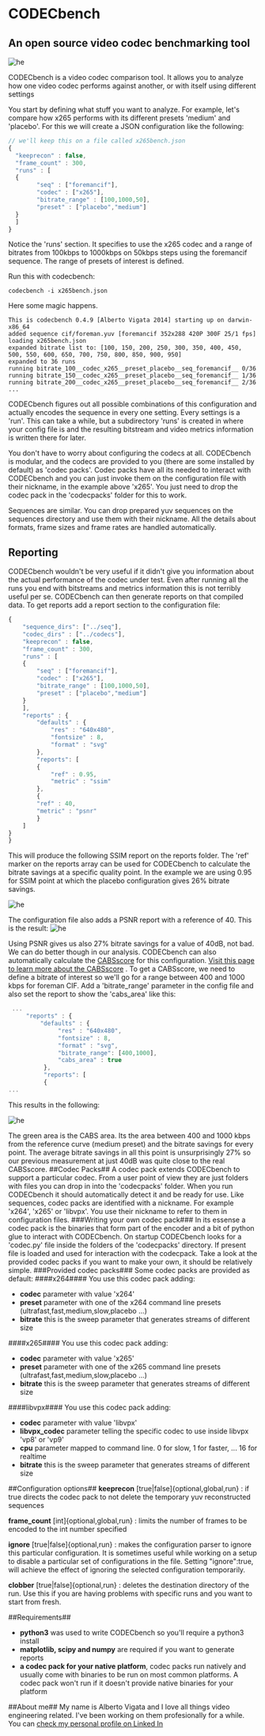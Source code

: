 CODECbench
==========

## An open source video codec benchmarking tool ##
![he](docs/images/cabs_logo.png)

CODECbench is a video codec comparison tool. It allows you to analyze how one video codec performs against another, or with itself using different settings

You start by defining what stuff you want to analyze. For example, let's compare how x265 performs with its different presets 'medium' and 'placebo'. For this we will create a JSON configuration like the following:

```javascript
// we'll keep this on a file called x265bench.json
{
  "keeprecon" : false,
  "frame_count" : 300,
  "runs" : [
  {
        "seq" : ["foremancif"],
        "codec" : ["x265"],
        "bitrate_range" : [100,1000,50],
        "preset" : ["placebo","medium"]
  }
  ]
}
```

Notice the 'runs' section. It specifies to use the x265 codec and a range of bitrates from 100kbps to 1000kbps on 50kbps steps using the foremancif sequence. The range of presets of interest is defined.

Run this with codecbench:
```
codecbench -i x265bench.json
```

Here some magic happens. 

```
This is codecbench 0.4.9 [Alberto Vigata 2014] starting up on darwin-x86_64
added sequence cif/foreman.yuv [foremancif 352x288 420P 300F 25/1 fps]
loading x265bench.json
expanded bitrate list to: [100, 150, 200, 250, 300, 350, 400, 450, 500, 550, 600, 650, 700, 750, 800, 850, 900, 950]
expanded to 36 runs
running bitrate_100__codec_x265__preset_placebo__seq_foremancif__ 0/36
running bitrate_150__codec_x265__preset_placebo__seq_foremancif__ 1/36
running bitrate_200__codec_x265__preset_placebo__seq_foremancif__ 2/36
...
```

CODECbench figures out all possible combinations of this configuration and actually encodes the sequence in every one setting. Every settings is a 'run'. This can take a while, but a subdirectory 'runs' is created in where your config file is and the resulting bitstream and video metrics information is written there for later. 

You don't have to worry about configuring the codecs at all. CODECbench is modular, and the codecs are provided to you (there are some installed by default) as 'codec packs'. Codec packs have all its needed to interact with CODECbench and you can just invoke them on the configuration file with their nickname, in the example above 'x265'. You just need to drop the codec pack in the 'codecpacks' folder for this to work.

Sequences are similar. You can drop prepared yuv sequences on the sequences directory and use them with their nickname. All the details about formats, frame sizes and frame rates are handled automatically.

## Reporting ##
CODECbench wouldn't be very useful if it didn't give you information about the actual performance of the codec under test. Even after running all the runs you end with bitstreams and metrics information this is not terribly useful per se. CODECbench can then generate reports on that compiled data. To get reports add a report section to the configuration file:

```javascript
{
    "sequence_dirs": ["../seq"],
    "codec_dirs" : ["../codecs"],
    "keeprecon" : false,
    "frame_count" : 300,
    "runs" : [
    {
        "seq" : ["foremancif"],
        "codec" : ["x265"],
        "bitrate_range" : [100,1000,50],
        "preset" : ["placebo","medium"]
    }
    ],
    "reports" : {
        "defaults" : {
            "res" : "640x480",
            "fontsize" : 8,
            "format" : "svg"
        },
        "reports": [
        {
            "ref" : 0.95,
            "metric" : "ssim"
        },
        {
        "ref" : 40,
        "metric" : "psnr"
        }
    ]
} 
}
```
This will produce the following SSIM report on the reports folder. The 'ref' marker on the reports array can be used for CODECbench to calculate the bitrate savings at a specific quality point. In the example we are using 0.95 for SSIM point at which the placebo configuration gives 26% bitrate savings.

![he](docs/images/ssim_report.png)


The configuration file also adds a PSNR report with a reference of 40. This is the result:
![he](docs/images/psnr_report.png)

Using PSNR gives us also 27% bitrate savings for a value of 40dB, not bad. We can do better though in our analysis. CODECbench can also automatically calculate the [CABSscore](http://codecbench.nelalabs.com/cabs) for this configuration. [Visit this page to learn more about the CABSscore](http://codecbench.nelalabs.com/cabs) . To get a CABSscore, we need to define a bitrate of interest so we'll go for a range between 400 and 1000 kbps for foreman CIF. Add a 'bitrate_range' parameter in the config file and also set the report to show the 'cabs_area' like this:
```javascript
 ...
     "reports" : {
         "defaults" : {
              "res" : "640x480",
              "fontsize" : 8,
              "format" : "svg",
              "bitrate_range": [400,1000],
              "cabs_area" : true
          },
          "reports": [
          {
...
```

This results in the following:

![he](docs/images/cabs_report.png)

The green area is the CABS area. Its the area between 400 and 1000 kbps from the reference curve (medium preset) and the bitrate savings for every point. The average bitrate savings in all this point is unsurprisingly 27% so our previous measurement at just 40dB was quite close to the real CABSscore.
##Codec Packs##
A codec pack extends CODECbench to support a particular codec. From a user point of view they are just folders with files you can drop in into the 'codecpacks' folder. When you run CODECbench it should automatically detect it and be ready for use. Like sequences, codec packs are identified with a nickname. For example 'x264', 'x265' or 'libvpx'. You use their nickname to refer to them in configuration files.
###Writing your own codec pack###
In its essense a codec pack is the binaries that form part of the encoder and a bit of python glue to interact with CODECbench. On startup CODECbench looks for a 'codec.py' file inside the folders of the 'codecpacks' directory. If present file is loaded and used for interaction with the codecpack. Take a look at the provided codec packs if you want to make your own, it should be relatively simple.
###Provided codec packs###
Some codec packs are provided as default:
####x264####
You use this codec pack adding:
* **codec** parameter with value 'x264'
* **preset** parameter with one of the x264 command line presets (ultrafast,fast,medium,slow,placebo ...)
* **bitrate** this is the sweep parameter that generates streams of different size

####x265####
You use this codec pack adding:
* **codec** parameter with value 'x265'
* **preset** parameter with one of the x265 command line presets (ultrafast,fast,medium,slow,placebo ...)
* **bitrate** this is the sweep parameter that generates streams of different size

####libvpx####
You use this codec pack adding:
* **codec** parameter with value 'libvpx'
* **libvpx_codec** parameter telling the specific codec to use inside libvpx 'vp8' or 'vp9'
* **cpu** parameter mapped to command line. 0 for slow, 1 for faster, ... 16 for realtime
* **bitrate** this is the sweep parameter that generates streams of different size

##Configuration options##
**keeprecon** [true|false]{optional,global,run}
: if true directs the codec pack to not delete the temporary yuv reconstructed sequences  

**frame_count** [int]{optional,global,run}
: limits the number of frames to be encoded to the int number specified

**ignore** [true|false]{optional,run}
: makes the configuration parser to ignore this particular configuration. It is sometimes useful while working on a setup to disable a particular set of configurations in the file. Setting "ignore":true, will achieve the effect of ignoring the selected configuration temporarily.

**clobber** [true|false]{optional,run}
: deletes the destination directory of the run. Use this if you are having problems with specific runs and you want to start from fresh.

##Requirements##
* **python3** was used to write CODECbench so you'll require a python3 install
* **matplotlib, scipy and numpy** are required if you want to generate reports
* **a codec pack for your native platform**, codec packs run natively and usually come with binaries to be run on most common platforms. A codec pack won't run if it doesn't provide native binaries for your platform

##About me##
My name is Alberto Vigata and I love all things video engineering related. I've been working on them profesionally for a while. You can [check my personal profile on Linked In](https://www.linkedin.com/in/vigata)

